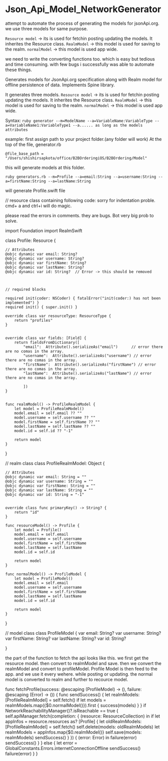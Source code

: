 # Json_Api_Model_NetworkGenerator

attempt to automate the process of generating the models for jsonApi.org.
we use three models for same purpose.

```Resource model``` -> its is used for fetchin posting updating the models. It inherites the Resource class.
```RealmModel``` -> this model is used for saving to the realm.
```normalModel``` -> this model is used app wide.

we need to write the converting functions too. which is easy but tedious and time consuming.
with few bugs i successfully was able to automate these things.

Generates models for JsonApi.org specification along with Realm model for offline persistence of data.
Implements Spine library.

It generates three models.
```Resource model``` -> its is used for fetchin posting updating the models. It inherites the Resource class.
```RealmModel``` -> this model is used for saving to the realm.
```normalModel``` -> this model is used app wide.

Syntax: 
```ruby generator --m=ModelName --a=VariableName:VariableType --a=VariableName1:VariableType1 --a...... as long as the models attributes```


example:
first assign path to your project folder.(any folder will work)
At the top of the file, generator.rb

```@file_base_path = "/Users/shishirsapkota/office/B2BOrderingiOS/B2BOrdering/Model"```

this will generate models at this folder.

```ruby generators.rb --m=Profile --a=email:String --a=username:String --a=firstName:String --a=lastName:String```

will generate Profile.swift file





// resource class containing following code:
sorry for indentation proble. cmd+ a and ctrl+i will do magic.

please read the errors in comments. they are bugs. Bot very big prob to solve.


import Foundation
import RealmSwift

class Profile: Resource {
    
    // Attributes
    @objc dynamic var email: String? 
    @objc dynamic var username: String?
    @objc dynamic var firstName: String?
    @objc dynamic var lastName: String?
    @objc dynamic var id: String?  // Error -> this should be removed
    
    
    
    // required blocks
    
    required init(coder: NSCoder) { fatalError("init(coder:) has not been implemented") }
    required init() { super.init() }
    
    override class var resourceType: ResourceType {
        return "profiles"
    }
    
    
    override class var fields: [Field] {
        return fieldsFromDictionary([   
            "email":  Attribute().serializeAs("email")      // error there are no comas in the array.
            "username":  Attribute().serializeAs("username") // error there are no comas in the array.
            "firstName":  Attribute().serializeAs("firstName") // error there are no comas in the array.
            "lastName":  Attribute().serializeAs("lastName") // error there are no comas in the array.
            
            ])
    }
    
    
    func realmModel() -> ProfileRealmModel {
        let model = ProfileRealmModel()
        model.email = self.email ?? ""
        model.username = self.username ?? ""
        model.firstName = self.firstName ?? ""
        model.lastName = self.lastName ?? ""
        model.id = self.id ?? "-1"
        
        return model
    }
    
}


// realm class
class ProfileRealmModel: Object {
    
    // Attributes
    @objc dynamic var email: String = "" 
    @objc dynamic var username: String = ""
    @objc dynamic var firstName: String = ""
    @objc dynamic var lastName: String = ""
    @objc dynamic var id: String = "-1"
    
    
    override class func primaryKey() -> String? {
        return "id"
    }
    
    func resourceModel() -> Profile {
        let model = Profile()
        model.email = self.email
        model.username = self.username
        model.firstName = self.firstName
        model.lastName = self.lastName
        model.id = self.id
        
        return model
    }
    
    func normalModel() -> ProfileModel {
        let model = ProfileModel()
        model.email = self.email
        model.username = self.username
        model.firstName = self.firstName
        model.lastName = self.lastName
        model.id = self.id
        
        return model
    }
    
}


// model class
class ProfileModel {
    var email: String? 
    var username: String?
    var firstName: String?
    var lastName: String?
    var id: String?
    
}





the part of the function to fetch the api  looks like this. we first get the resource model. then convert to realmModel and save.
then we convert the realmModel and convert to profileModel. Profile Model is then feed to the app. and we use it every wehere.
while posting or updating. the normal model is converted to realm and further to recource model.

 func fetchProfile(success: @escaping (ProfileModel) -> (), failure: @escaping  (Error) -> ()) {
        func sendSuccess() {
            let realmModels: [ProfileRealmModel] = self.fetch()
            if let models = realmModels.map({$0.normalModel()}).first {
                success(models)
            }
        }
        if NetworkReachabilityManager()?.isReachable == true {
            self.apiManager.fetch(completion: { (resource: ResourceCollection) in
                if let appInfos = resource.resources  as? [Profile] {
                    let oldRealmModels: [ProfileRealmModel] = self.fetch()
                    self.delete(models: oldRealmModels)
                    let realmModels = appInfos.map{$0.realmModel()}
                    self.save(models: realmModels)
                    sendSuccess()
                }
            }) { (error: Error) in
                failure(error)
                sendSuccess()
            }
        } else {
            let error = GlobalConstants.Errors.internetConnectionOffline
            sendSuccess()
            failure(error)
        }
    }
